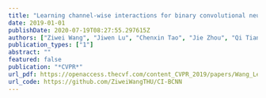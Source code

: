 ```yaml
---
title: "Learning channel-wise interactions for binary convolutional neural networks"
date: 2019-01-01
publishDate: 2020-07-19T08:27:55.297615Z
authors: ["Ziwei Wang", "Jiwen Lu", "Chenxin Tao", "Jie Zhou", "Qi Tian"]
publication_types: ["1"]
abstract: ""
featured: false
publication: "*CVPR*"
url_pdf: https://openaccess.thecvf.com/content_CVPR_2019/papers/Wang_Learning_Channel-Wise_Interactions_for_Binary_Convolutional_Neural_Networks_CVPR_2019_paper.pdf
url_code: https://github.com/ZiweiWangTHU/CI-BCNN
---
```


